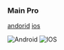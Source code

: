 
### Main Pro

 [andorid](https://vuejs.org)                    [ios](https://vuejs.org)


<div id="badges">
  <a>
    <img src="https://img.shields.io/badge/LinkedIn-blue?style=for-the-badge&logo=android&logoColor=white" alt="Android"/>
  </a>
  <a>
    <img src="https://img.shields.io/badge/YouTube-red?style=for-the-badge&logo=apple&logoColor=white" alt="IOS"/>
  </a>
 
</div>
